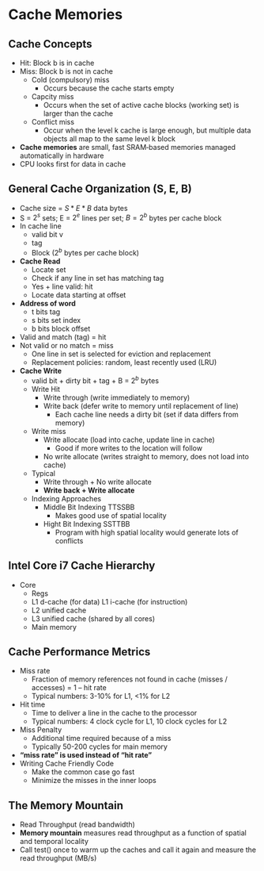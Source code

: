 # Cache Memories

## Cache Concepts

* Hit: Block b is in cache
* Miss: Block b is not in cache
  * Cold (compulsory) miss
    * Occurs because the cache starts empty
  * Capcity miss
    * Occurs when the set of active cache blocks (working set) is larger than the cache
  * Conflict miss
    * Occur when the level k cache is large enough, but multiple data objects all map to the same level k block
* **Cache memories** are small, fast SRAM‐based memories managed automatically in hardware
* CPU looks first for data in cache

## General Cache Organization (S, E, B)

* Cache size = $S * E * B$ data bytes
* S = $2^s$ sets; E = $2^e$ lines per set; $B = 2^b$ bytes per cache block
* In cache line
  * valid bit v
  * tag
  * Block ($2^b$ bytes per cache block)
* **Cache Read**
  * Locate set
  * Check if any line in set has matching tag
  * Yes + line valid: hit
  * Locate data starting at offset
* **Address of word**
  * t bits tag
  * s bits set index
  * b bits block offset
* Valid and match (tag) = hit
* Not valid or no match = miss
  * One line in set is selected for eviction and replacement
  * Replacement policies: random, least recently used (LRU)
* **Cache Write**
  * valid bit + dirty bit + tag + B = $2^b$ bytes
  * Write Hit
    * Write through (write immediately to memory)
    * Write back (defer write to memory until replacement of line)
      * Each cache line needs a dirty bit (set if data differs from memory)
  * Write miss
    * Write allocate (load into cache, update line in cache)
      * Good if more writes to the location will follow
    * No write allocate (writes straight to memory, does not load into cache)
  * Typical
    * Write through + No write allocate
    * **Write back + Write allocate**
  * Indexing Approaches
    * Middle Bit Indexing TTSSBB
      * Makes good use of spatial locality
    * Hight Bit Indexing SSTTBB
      * Program with high spatial locality would generate lots of conflicts

## Intel Core i7 Cache Hierarchy

* Core
  * Regs
  * L1 d-cache (for data) L1 i-cache (for instruction)
  * L2 unified cache
  * L3 unified cache (shared by all cores)
  * Main memory

## Cache Performance Metrics

* Miss rate
  * Fraction of memory references not found in cache (misses / accesses) = 1 – hit rate
  * Typical numbers: 3-10% for L1, <1% for L2
* Hit time
  * Time to deliver a line in the cache to the processor
  * Typical numbers: 4 clock cycle for L1, 10 clock cycles for L2
* Miss Penalty
  * Additional time required because of a miss
  * Typically 50-200 cycles for main memory
* **“miss rate” is used instead of “hit rate”**
* Writing Cache Friendly Code
  * Make the common case go fast
  * Minimize the misses in the inner loops

## The Memory Mountain

* Read Throughput (read bandwidth)
* **Memory mountain** measures read throughput as a function of spatial and temporal locality
* Call test() once to warm up the caches and call it again and measure the read throughput (MB/s)

